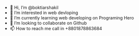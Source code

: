 - 👋 Hi, I’m @boktiarshakil
- 👀 I’m interested in web devloping
- 🌱 I’m currently learning web developing on Programing Hero
- 💞️ I’m looking to collaborate on Github
- 📫 How to reach me call in +8801878863684

<!---
boktiarshakil/boktiarshakil is a ✨ special ✨ repository because its `README.md` (this file) appears on your GitHub profile.
You can click the Preview link to take a look at your changes.
--->
